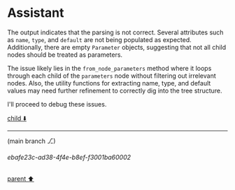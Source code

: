 # Assistant

The output indicates that the parsing is not correct. Several attributes such as `name`, `type`, and `default` are not being populated as expected. Additionally, there are empty `Parameter` objects, suggesting that not all child nodes should be treated as parameters.

The issue likely lies in the `from_node_parameters` method where it loops through each child of the `parameters` node without filtering out irrelevant nodes. Also, the utility functions for extracting name, type, and default values may need further refinement to correctly dig into the tree structure.

I'll proceed to debug these issues.

[child ⬇️](#ebafe23c-ad38-4f4e-b8ef-f3001ba60002)

---

(main branch ⎇)
###### ebafe23c-ad38-4f4e-b8ef-f3001ba60002
[parent ⬆️](#25e80099-dabc-4d84-90fd-d5f29f4a6133)
